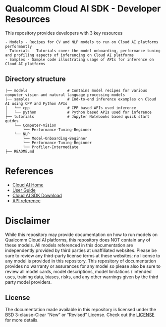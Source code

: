 # Qualcomm Cloud AI SDK - Developer Resources
This repository provides developers with 3 key resources

    - Models - Recipes for CV and NLP models to run on Cloud AI platforms performantly
    - Tutorials - Tutorials cover the model onboarding, performance tuning and profiling aspects of inferencing on Cloud AI platforms 
    - Samples - Sample code illustrating usage of APIs for inference on Cloud AI platforms 

## Directory structure 
```
|── models                  # Contains model recipes for various computer vision and natural language processing models 
|── samples                 # End-to-end inference examples on Cloud AI using CPP and Python APIs
│   └── cpp                 # CPP based APIs used inference
│   └── python              # Python based APIs used for inference
├── tutorials               # Jupyter Notebooks based quick start guides
    └── Computer-Vision
        └── Performance-Tuning-Beginner
    └── NLP
        └── Model-Onboarding-Beginner
        └── Performance-Tuning-Beginner
        └── Profiler-Intermediate 
├── README.md

```
# References 
- [Cloud AI Home](https://www.qualcomm.com/products/technology/processors/cloud-artificial-intelligence) 
- [User Guide](https://quic.github.io/cloud-ai-sdk-pages/)
- [Cloud AI SDK Download](https://www.qualcomm.com/products/technology/processors/cloud-artificial-intelligence/cloud-ai-100#Software)
- [API reference](https://quic.github.io/cloud-ai-sdk-pages/API/)


# Disclaimer
While this repository may provide documentation on how to run models on Qualcomm Cloud AI platforms, this repository does NOT contain any of these models.  All models referenced in this documentation are independently provided by third parties at unaffiliated websites. Please be sure to review any third-party license terms at these websites; no license to any model is provided in this repository. This repository of documentation provides no warranty or assurances for any model so please also be sure to review all model cards, model descriptions, model limitations / intended uses, training data, biases, risks, and any other warnings given by the third party  model providers.

## License
The documentation made available in this repository is licensed under the BSD 3-clause-Clear “New” or “Revised” License. Check out the [LICENSE](LICENSE) for more details.
